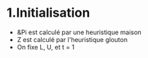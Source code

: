 <h1>1.Initialisation</h2>
<ul>
<li> &Pi  est calculé par une heuristique maison</li>
<li> Z est calculé par l'heuristique glouton</li>
<li> On fixe L, U, et t = 1</li>
</ul>
